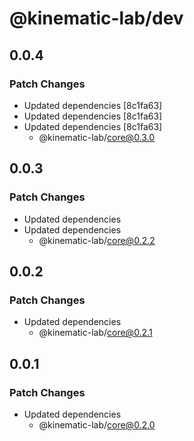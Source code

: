 # @kinematic-lab/dev

## 0.0.4

### Patch Changes

-   Updated dependencies [8c1fa63]
-   Updated dependencies [8c1fa63]
-   Updated dependencies [8c1fa63]
    -   @kinematic-lab/core@0.3.0

## 0.0.3

### Patch Changes

-   Updated dependencies
-   Updated dependencies
    -   @kinematic-lab/core@0.2.2

## 0.0.2

### Patch Changes

-   Updated dependencies
    -   @kinematic-lab/core@0.2.1

## 0.0.1

### Patch Changes

-   Updated dependencies
    -   @kinematic-lab/core@0.2.0
